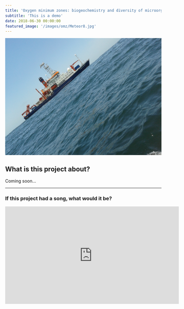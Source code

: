 ```yaml
---
title: 'Oxygen minimum zones: biogeochemistry and diversity of microorganisms'
subtitle: 'This is a demo'
date: 2018-06-30 00:00:00
featured_image: '/images/omz/Meteor8.jpg'
---
```


![](/images/omz/Meteor8.jpg)

## What is this project about?

Coming soon...

---

### If this project had a song, what would it be?

<iframe width="560" height="315" src="https://www.youtube.com/embed/uSo6UIcI9UQ" title="YouTube video player" frameborder="0" allow="accelerometer; autoplay; clipboard-write; encrypted-media; gyroscope; picture-in-picture" allowfullscreen></iframe>
